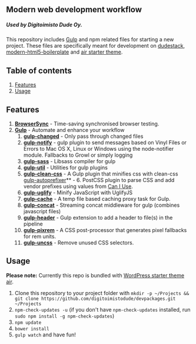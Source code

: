 ## Modern web development workflow
##### Used by Digitoimisto Dude Oy.

This repository includes [Gulp](http://gulpjs.com/) and npm related files for starting a new project. These files are specifically meant for development on [dudestack](https://github.com/digitoimistodude/wpstack-rolle), [modern-html5-boilerplate](https://github.com/digitoimistodude/modern-html5-boilerplate) and [air starter theme](https://github.com/digitoimistodude/air).

## Table of contents

1. [Features](#features)
2. [Usage](#usage)

## Features

1. **[BrowserSync](https://github.com/BrowserSync/browser-sync)** - Time-saving synchronised browser testing.
2. **[Gulp](https://github.com/gulpjs/gulp)** - Automate and enhance your workflow
    1. **[gulp-changed](https://github.com/sindresorhus/gulp-changed)** - Only pass through changed files
    2. **[gulp-notify](https://github.com/mikaelbr/gulp-notify)** - gulp plugin to send messages based on Vinyl Files or Errors to Mac OS X, Linux or Windows using the node-notifier module. Fallbacks to Growl or simply logging
    3. **[gulp-sass](https://github.com/dlmanning/gulp-sass)** - Libsass compiler for gulp
    4. **[gulp-util](https://github.com/gulpjs/gulp-util)** - Utilities for gulp plugins
    5. **[gulp-clean-css](https://github.com/scniro/gulp-clean-css)** - A Gulp plugin that minifies css with clean-css
    [gulp-autoprefixer](https://github.com/sindresorhus/gulp-autoprefixer)** - 6. PostCSS plugin to parse CSS and add vendor prefixes using values from [Can I Use](http://caniuse.com/).
    7. **[gulp-uglify](https://github.com/terinjokes/gulp-uglify)** - Minify JavaScript with UglifyJS
    8. **[gulp-cache](https://github.com/jgable/gulp-cache)** - A temp file based caching proxy task for Gulp.
    9. **[gulp-concat](https://github.com/wearefractal/gulp-concat)** - Streaming concat middleware for gulp (combines javascript files)
    10. **[gulp-header](https://github.com/godaddy/gulp-header)** - Gulp extension to add a header to file(s) in the pipeline
    11. **[gulp-pixrem](https://github.com/gummesson/gulp-pixrem)** - A CSS post-processor that generates pixel fallbacks for rem units.
    12. **[gulp-uncss](https://github.com/ben-eb/gulp-uncss)** - Remove unused CSS selectors.

## Usage

**Please note:** Currently this repo is bundled with [WordPress starter theme air](https://github.com/digitoimistodude/air).

1. Clone this repository to your project folder with `mkdir -p ~/Projects && git clone https://github.com/digitoimistodude/devpackages.git ~/Projects`
2. `npm-check-updates -u` (if you don't have `npm-check-updates` installed, run `sudo npm install -g npm-check-updates`)
3. `npm update`
4. `bower install`
5. `gulp watch` and have fun!
